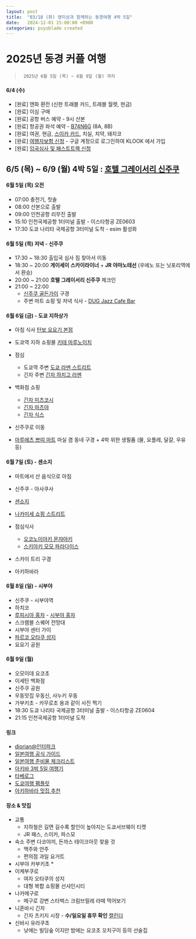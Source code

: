 ```yaml
---
layout: post
title:  "03/18 (화) 영미상과 함께하는 동경여행 4박 5일"
date:   2024-12-01 15:00:00 +0900
categories: psyoblade created
---
```


# 2025년 동경 커플 여행

>      2025년 6월 5일 (목) ~ 6월 9일 (월) 까지 

#### 6/4 (수)

* [완료] 엔화 환전 (신한 트래블 카드, 트래블 월렛, 현금)
* [완료] 이심 구매
* [완료] 공항 버스 예약 - 9시 산본
* [완료] 항공권 좌석 예약 - [B74N6G](https://www.eastarjet.com/newstar/PGWRA00002) (8A, 8B)
* [완료] 여권, 현금, [스이카 카드](https://www.jreast.co.jp/multi/ko/pass/suica.html), 치실, 치약, 돼지코
* [완료] [여행자보험 신청](https://www.klook.com/ko/insurance/klook-protect/products/detail/10-travelcare-for-korean-residents-only/) - 구글 계정으로 로그인하여 KLOOK 에서 가입
* [완료] [입국심사 및 패스트트랙 신청](https://services.digital.go.jp/ko/visit-japan-web/)

## 6/5 (목) ~ 6/9 (월) 4박 5일 : **[호텔 그레이서리 신주쿠](https://maps.app.goo.gl/ekood16xMZFxpg3Y9)**

#### 6월 5일 (목) 오전

* 07:00 충전기, 칫솔
* 08:00 산본으로 출발
* 09:00 인천공항 리무진 출발
* 15:10 인천국제공항 1터미널 출발 - 이스타항공 ZE0603
* 17:30 도쿄 나리타 국제공항 3터미널 도착 - esim 활성화

#### 6월 5일 (목) 저녁 - 신주쿠

* 17:30 ~ 18:30 출입국 심사 짐 찾아서 이동
* 18:30 ~ 20:00 **게이세이 스카이라이너** + **JR 야마노테선** (우에노 또는 닛포리역에서 환승)
* 20:00 ~ 21:00 **호텔 그레이서리 신주쿠** 체크인
* 21:00 ~ 22:00 
  * [신주쿠 골든가이](https://maps.app.goo.gl/w9RkHdP6YBL8Xbmj8) 구경
  * 주변 마트 쇼핑 및 저녁 식사 - [DUG Jazz Cafe Bar](https://maps.app.goo.gl/CvY7dbJTPha8ghyUA)


#### 6월 6일 (금) - 도쿄 지하상가

* 아침 식사 [탄보 요요기 본점](https://maps.app.goo.gl/M9yJKAx6N4hbtDKy8)
* 도쿄역 지하 쇼핑몰 [키테 마루노이치](https://maps.app.goo.gl/J32r3worjgKzoZL17)
* 점심
  * 도쿄역 주변 [도쿄 라멘 스트리트](https://maps.app.goo.gl/eGYXoKfHyvB5ksff8)
  * 긴자 주변 [긴자 하치고 라멘](https://maps.app.goo.gl/Qz4G63higTvRXZZU9)

* 백화점 쇼핑
  * [긴자 미츠코시](https://maps.app.goo.gl/cQ7UunkmH6xMVhoZ9)
  * [긴자 마츠야](https://maps.app.goo.gl/fHYsLMQViVntq8gy5)
  * [긴자 식스](https://maps.app.goo.gl/8CiJs9T9nQ7ktCYd6)

* 신주쿠로 이동
* [마루에츠 쁘띠 마트](https://maps.app.goo.gl/DgUww7Lyth2TQy6T7) 마실 겸 동네 구경 + 4박 위한 생필품 (물, 요플레, 달걀, 우유 등)

#### 6월 7일 (토) - 센소지

* 마트에서 산 음식으로 아침
* 신주쿠 - 아사쿠사
* [센소지](https://maps.app.goo.gl/rbL9jmzQ2HL5zfX5A)
* [나카미세 쇼핑 스트리트](https://maps.app.goo.gl/6MmmfkKCw3hHPSZ77)
* 점심식사
  * [오코노미야키 몬쟈야키](https://maps.app.goo.gl/cvE9mpqAhVWtCGoX9)
  * [스키야키 모모 파라다이스](https://maps.app.goo.gl/edoumM7USs9n4Y3v6) 

* 스카이 트리 구경
* 아키하바라

#### 6월 8일 (일) - 시부야

* 신주쿠 - 시부야역
* 하치코
* [루피시아 홍차](https://ambitious-posong.tistory.com/86) - [시부야 홍차](https://maps.app.goo.gl/mTMgKPpBcsMXy2vr8)
* 스크램블 스퀘어 전망대
* 시부야 센터 가이
* [파르코 오타쿠 성지](https://brunch.co.kr/@saddysb/212)
* 요요기 공원

#### 6월 9일 (월)

* 오모이데 요코초
* 이세탄 백화점
* 신주쿠 공원
* 우동맛집 우동신, 사누키 우동
* 가부키초 - 카무로초 용과 같이 사진 찍기
* 18:30 도쿄 나리타 국제공항 3터미널 출발 - 이스타항공 ZE0604
* 21:15 인천국제공항 1터미널 도착

#### 링크

* [diorian@인터파크](https://www.interpark.com/)
* [일본여행 공식 가이드](https://www.japan.travel/ko/kr/)
* [일본여행 준비물 체크리스트](https://www.kkday.com/ko/blog/22262/aisa-japan-entry)
* [아키바 3박 5일 여행기](https://cafe.naver.com/moopung/138008)
* [타베로그](https://tabelog.com/kr/)
* [도쿄여행 팸플릿](https://www.gotokyo.org/book/ko/genre/guidemap/)
* [아키하바라 맛집 추천](https://livejapan.com/ko/in-tokyo/in-pref-tokyo/in-akihabara/article-a0005429/)

#### 장소 & 맛집

* 교통
  * 지하철은 길면 길수록 할인이 높아지는 도쿄서브웨이 티켓
  * JR 패스, 스이카, 파스모
* 숙소 주변 다코야끼, 돈까스 테이크아웃 찾을 것
  * 맥주와 안주
  * 편의점 과일 요거트
* 시부야 카부키초
  * 
* 이케부쿠로
  * 여자 오타쿠의 성지
  * 대형 복합 쇼핑몰 선샤인시티
* 나카메구로
  * 메구로 강변 스타벅스 크림브릴레 라떼 먹어보기
* 니혼바시 긴자
  * 긴자 츠키지 시장 - **수/일요일 휴무 확인** [캘린더](https://www.tsukiji.or.jp/calendar/)
* 신바시 유라쿠초
  * 낮에는 빌딩숲 이지만 밤에는 요코초 꼬치구이 등의 선술집
